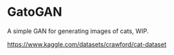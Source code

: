 # GatoGAN

A simple GAN for generating images of cats, WIP.

https://www.kaggle.com/datasets/crawford/cat-dataset
